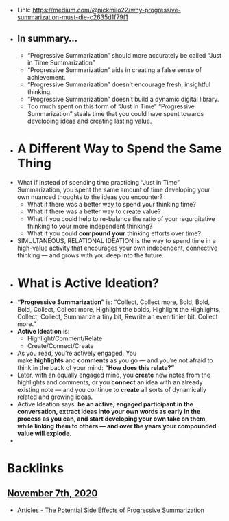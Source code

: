 - Link: https://medium.com/@nickmilo22/why-progressive-summarization-must-die-c2635d1f79f1
- ## In summary…
    - “Progressive Summarization” should more accurately be called “Just in Time Summarization”
    - “Progressive Summarization” aids in creating a false sense of achievement.
    - “Progressive Summarization” doesn’t encourage fresh, insightful thinking.
    - “Progressive Summarization” doesn’t build a dynamic digital library.
    - Too much spent on this form of “Just in Time” “Progressive Summarization” steals time that you could have spent towards developing ideas and creating lasting value.
- # A Different Way to Spend the Same Thing
- What if instead of spending time practicing “Just in Time” Summarization, you spent the same amount of time developing your own nuanced thoughts to the ideas you encounter?
    - What if there was a better way to spend your thinking time?
    - What if there was a better way to create value?
    - What if you could help to re-balance the ratio of your regurgitative thinking to your more independent thinking?
    - What if you could __compound__ **__your__** thinking efforts over time?
- SIMULTANEOUS, RELATIONAL IDEATION is the way to spend time in a high-value activity that encourages your own independent, connective thinking — and grows with you deep into the future.
- # What is Active Ideation?
- **__“Progressive Summarization”__** is: “Collect, Collect more, Bold, Bold, Bold, Collect, Collect more, Highlight the bolds, Highlight the Highlights, Collect, Collect, Summarize a tiny bit, Rewrite an even tinier bit. Collect more.”
- **__Active Ideation__** is:
    - Highlight/Comment/Relate
    - Create/Connect/Create
- As you read, you’re actively engaged. You make **highlights** and **comments** as you go — and you’re not afraid to think in the back of your mind: __“How does this __**__relate__**__?”__
- Later, with an equally engaged mind, you **create** new notes from the highlights and comments, or you **connect** an idea with an already existing note — and you continue to **create** all sorts of dynamically related and growing ideas.
- Active Ideation says: **__be an active, engaged participant in the conversation, extract ideas into your own words as early in the process as you can, and start developing your own take on them, while linking them to others — and over the years your compounded value will explode.__**
- 

# Backlinks
## [November 7th, 2020](<November 7th, 2020.md>)
- [Articles - The Potential Side Effects of Progressive Summarization](<Articles - The Potential Side Effects of Progressive Summarization.md>)


